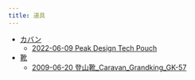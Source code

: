 ```yaml
---
title: 道具
---
```



- [カバン](./カバン/index.md)
    - [2022-06-09 Peak Design Tech Pouch](./../../d/2022/06/09/【カバン】Peak_Design_Tech_Pouch.md)
- [靴](./靴/index.md)
    - [2009-06-20 登山靴_Caravan_Grandking_GK-57](./../../d/2009/06/20/登山靴_Caravan_Grandking_GK-57.md)




